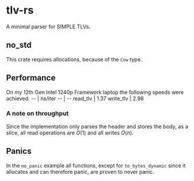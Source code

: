 # tlv-rs
A minimal parser for SIMPLE TLVs.
## no_std
This crate requires allocations, because of the `Cow` type.
## Performance
On my 12th Gen Intel 1240p Framework laptop the following speeds were achieved.
-- | ns/iter
-- | --
read_tlv | 1.37
write_tlv | 2.98
### A note on throughput
Since the implementation only parses the header and stores the body, as a slice, all read operations are $O(1)$ and all writes $O(n)$.
## Panics
In the `no_panic` example all functions, except for `to_bytes_dynamic` since it allocates and can therefore panic, are proven to never panic.

